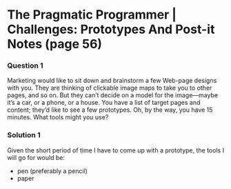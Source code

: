 # The Pragmatic Programmer | Challenges: Prototypes And Post-it Notes (page 56)

### Question 1

Marketing would like to sit down and brainstorm a few Web-page designs with
you. They are thinking of clickable image maps to take you to other pages, and so on. But they can’t decide on a model for the image—maybe it’s a car, or a phone, or a house. You have a list of target pages and content; they’d like to see a few prototypes. Oh, by the way, you have 15 minutes. What tools might you use?

### Solution 1

Given the short period of time I have to come up with a prototype, the tools I will go for would be:
- pen (preferably a pencil)
- paper
